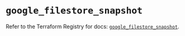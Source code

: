 # `google_filestore_snapshot`

Refer to the Terraform Registry for docs: [`google_filestore_snapshot`](https://registry.terraform.io/providers/hashicorp/google/6.33.0/docs/resources/filestore_snapshot).
